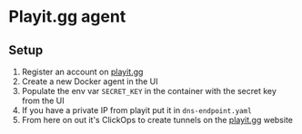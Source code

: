 # Playit.gg agent

## Setup

1. Register an account on [playit.gg](https://playit.gg)
2. Create a new Docker agent in the UI
3. Populate the env var `SECRET_KEY` in the container with the secret key from the UI
4. If you have a private IP from playit put it in `dns-endpoint.yaml`
5. From here on out it's ClickOps to create tunnels on the [playit.gg](https://playit.gg) website
